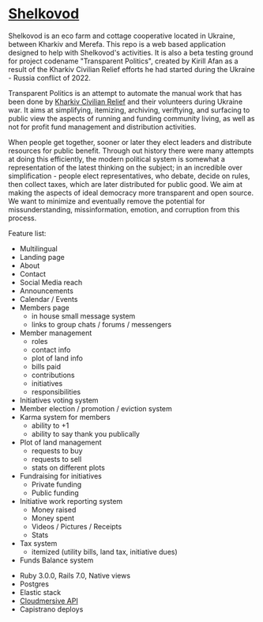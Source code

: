 # [Shelkovod](https://shelkovod.com)	

Shelkovod is an eco farm and cottage cooperative located in Ukraine, between Kharkiv and Merefa.
This repo is a web based application designed to help with Shelkovod's activities. It is also a beta testing ground for project codename "Transparent Politics", created by Kirill Afan as a result of the Kharkiv Civilian Relief efforts he had started during the Ukraine - Russia conflict of 2022.

Transparent Politics is an attempt to automate the manual work that has been done by [Kharkiv Civilian Relief](https://gogetfunding.com/kharkiv-civilian-relief-efforts/) and their volunteers during Ukraine war. It aims at simplifying, itemizing, archiving, veriftying, and surfacing to public view the aspects of running and funding community living, as well as not for profit fund management and distribution activities. 

When people get together, sooner or later they elect leaders and distribute resources for public benefit. Through out history there were many attempts at doing this efficiently, the modern political system is somewhat a representation of the latest thinking on the subject; in an incredible over simplification - people elect representatives, who debate, decide on rules, then collect taxes, which are later distributed for public good. We aim at making the aspects of ideal democracy more transparent and open source. We want to minimize and eventually remove the potential for missunderstanding, missinformation, emotion, and corruption from this process. 

Feature list:

- Multilingual
- Landing page
- About
- Contact
- Social Media reach
- Announcements
- Calendar / Events
- Members page
	- in house small message system
	- links to group chats / forums / messengers
- Member management
	- roles
	- contact info
	- plot of land info
	- bills paid
	- contributions
	- initiatives
	- responsibilities
- Initiatives voting system
- Member election / promotion / eviction system
- Karma system for members
	- ability to +1
	- ability to say thank you publically
- Plot of land management
	- requests to buy
	- requests to sell
	- stats on different plots
- Fundraising for initiatives
	- Private funding
	- Public funding
- Initiative work reporting system
	- Money raised
	- Money spent
	- Videos / Pictures / Receipts
	- Stats
- Tax system
	- itemized (utility bills, land tax, initiative dues)
- Funds Balance system

* Ruby 3.0.0, Rails 7.0, Native views
* Postgres
* Elastic stack
* [Cloudmersive API](https://api.cloudmersive.com/docs/ocr.asp#tag-Receipts)
* Capistrano deploys

